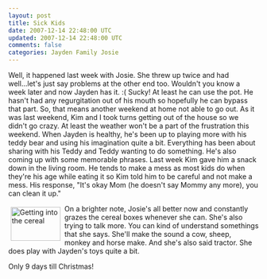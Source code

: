 ```yaml
---           
layout: post
title: Sick Kids
date: 2007-12-14 22:48:00 UTC
updated: 2007-12-14 22:48:00 UTC
comments: false
categories: Jayden Family Josie
---
```

Well, it happened last week with Josie. She threw up twice and had well...let's just say problems at the other end too. Wouldn't you know a week later and now Jayden has it. :( Sucky! At least he can use the pot. He hasn't had any regurgitation out of his mouth so hopefully he can bypass that part. So, that means another weekend at home not able to go out. As it was last weekend, Kim and I took turns getting out of the house so we didn't go crazy. At least the weather won't be a part of the frustration this weekend. When Jayden is healthy, he's been up to playing more with his teddy bear and using his imagination quite a bit. Everything has been about sharing with his Teddy and Teddy wanting to do something. He's also coming up with some memorable phrases. Last week Kim gave him a snack down in the living room. He tends to make a mess as most kids do when they're his age while eating it so Kim told him to be careful and not make a mess. His response, "It's okay Mom (he doesn't say Mommy any more), you can clean it up."

[<img src="http://farm3.static.flickr.com/2046/2048558925_e451a80fcc_t.jpg" width="100" height="68" alt="Getting into the cereal" style="padding:5px;" align="Left" />](http://www.flickr.com/photos/kevinminnis/2048558925/)On a brighter note, Josie's all better now and constantly grazes the cereal boxes whenever she can. She's also trying to talk more. You can kind of understand somethings that she says. She'll make the sound a cow, sheep, monkey and horse make. And she's also said tractor. She does play with Jayden's toys quite a bit.

Only 9 days till Christmas!
